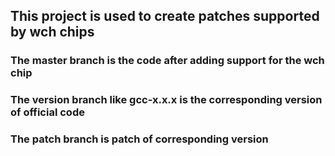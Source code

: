 ## This project is used to create patches supported by wch chips

### The master branch is the code after adding support for the wch chip
### The version branch like gcc-x.x.x is the corresponding version of official code
### The patch branch is patch of corresponding version
